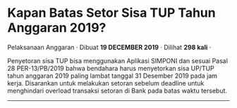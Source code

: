 Kapan Batas Setor Sisa TUP Tahun Anggaran 2019?
===============================================

Pelaksanaan Anggaran · Dibuat **19 DECEMBER 2019** · Dilihat **298 kali** ·

Penyetoran sisa TUP bisa menggunakan Aplikasi SIMPONI dan sesuai Pasal 28 PER-13/PB/2019 bahwa bendahara harus menyetorkan sisa UP/TUP tahun anggaran 2019 paling lambat tanggal 31 Desember 2019 pada jam kerja. Disarankan untuk melakukan setoran sebelum deadline untuk menghindari overload transaksi setoran di Bank pada batas waktu tersebut.  

  
  
  

* * *